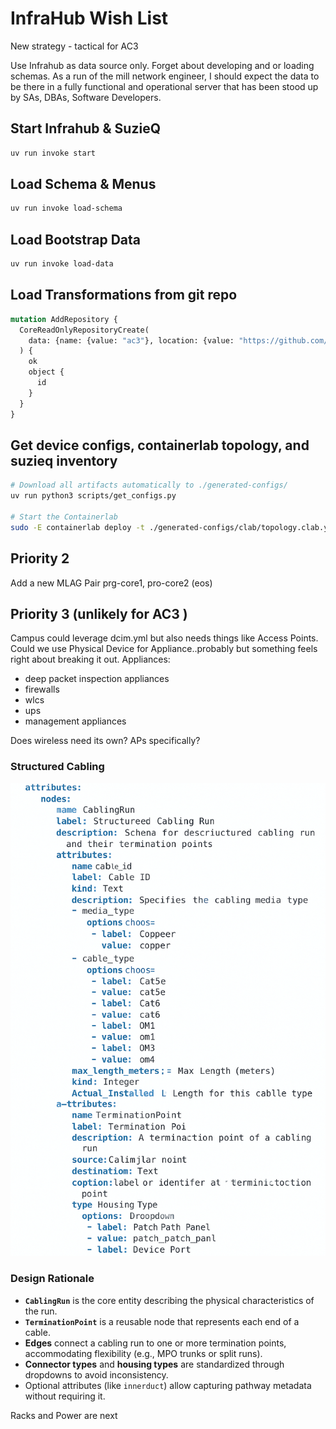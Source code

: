 # InfraHub Wish List

New strategy - tactical for AC3

Use Infrahub as data source only.  Forget about developing and or loading schemas.  As a run of the mill network engineer, I should expect the data to be there in a fully functional and operational server that has been stood up by SAs, DBAs, Software Developers.

## Start Infrahub & SuzieQ

```bash
uv run invoke start
```

## Load Schema & Menus

```bash
uv run invoke load-schema
```

## Load Bootstrap Data

```bash
uv run invoke load-data
```

## Load Transformations from git repo

```graphql
mutation AddRepository {
  CoreReadOnlyRepositoryCreate(
    data: {name: {value: "ac3"}, location: {value: "https://github.com/BeArchiTek/infrahub_ac3_schema.git"}}
  ) {
    ok
    object {
      id
    }
  }
}
```

## Get device configs, containerlab topology, and suzieq inventory

```bash
# Download all artifacts automatically to ./generated-configs/
uv run python3 scripts/get_configs.py

# Start the Containerlab
sudo -E containerlab deploy -t ./generated-configs/clab/topology.clab.yml --reconfigure
```

## Priority 2

Add a new MLAG Pair prg-core1, pro-core2 (eos)

## Priority 3 (unlikely for AC3 )

Campus could leverage dcim.yml but also needs things like Access Points.  Could we use Physical Device for Appliance..probably but something feels right about breaking it out.
Appliances:

- deep packet inspection appliances
- firewalls
- wlcs
- ups
- management appliances

Does wireless need its own?  APs specifically?

### Structured Cabling

![structured_cabling_example](images/structured_cabling_example.png)

### Design Rationale

- **`CablingRun`** is the core entity describing the physical characteristics of the run.
- **`TerminationPoint`** is a reusable node that represents each end of a cable.
- **Edges** connect a cabling run to one or more termination points, accommodating flexibility (e.g., MPO trunks or split runs).
- **Connector types** and **housing types** are standardized through dropdowns to avoid inconsistency.
- Optional attributes (like `innerduct`) allow capturing pathway metadata without requiring it.


Racks and Power are next